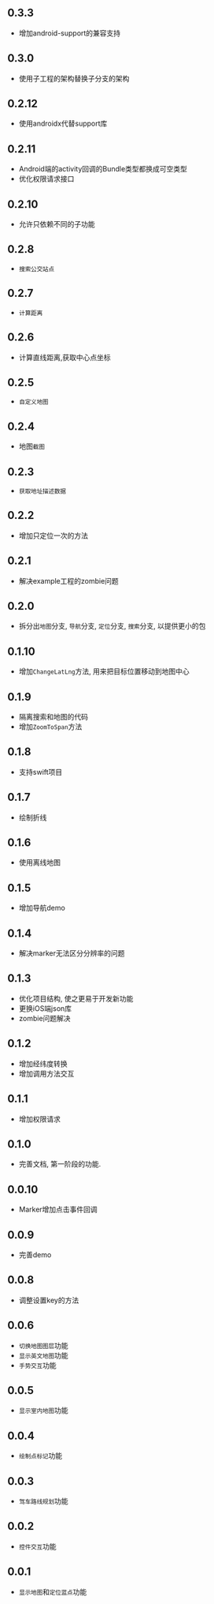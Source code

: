 ## 0.3.3
* 增加android-support的兼容支持

## 0.3.0
* 使用子工程的架构替换子分支的架构

## 0.2.12
* 使用androidx代替support库

## 0.2.11
* Android端的activity回调的Bundle类型都换成可空类型
* 优化权限请求接口

## 0.2.10
* 允许只依赖不同的子功能

## 0.2.8
* `搜索公交站点`

## 0.2.7
* `计算距离`

## 0.2.6
* 计算直线距离,获取中心点坐标

## 0.2.5
* `自定义地图`

## 0.2.4
* 地图`截图`

## 0.2.3
* `获取地址描述数据`

## 0.2.2
* 增加只定位一次的方法

## 0.2.1
* 解决example工程的zombie问题

## 0.2.0
* 拆分出`地图`分支, `导航`分支, `定位`分支, `搜索`分支, 以提供更小的包

## 0.1.10
* 增加`ChangeLatLng`方法, 用来把目标位置移动到地图中心

## 0.1.9
* 隔离搜索和地图的代码
* 增加`ZoomToSpan`方法

## 0.1.8
* 支持swift项目

## 0.1.7
* 绘制折线

## 0.1.6
* 使用离线地图

## 0.1.5
* 增加导航demo

## 0.1.4
* 解决marker无法区分分辨率的问题

## 0.1.3
* 优化项目结构, 使之更易于开发新功能
* 更换iOS端json库
* zombie问题解决

## 0.1.2
* 增加经纬度转换
* 增加调用方法交互

## 0.1.1
* 增加权限请求

## 0.1.0
* 完善文档, 第一阶段的功能.

## 0.0.10
* Marker增加点击事件回调

## 0.0.9
* 完善demo

## 0.0.8
* 调整设置key的方法

## 0.0.6
* `切换地图图层`功能
* `显示英文地图`功能
* `手势交互`功能

## 0.0.5
* `显示室内地图`功能

## 0.0.4
* `绘制点标记`功能

## 0.0.3
* `驾车路线规划`功能

## 0.0.2
* `控件交互`功能

## 0.0.1
* `显示地图`和`定位蓝点`功能
